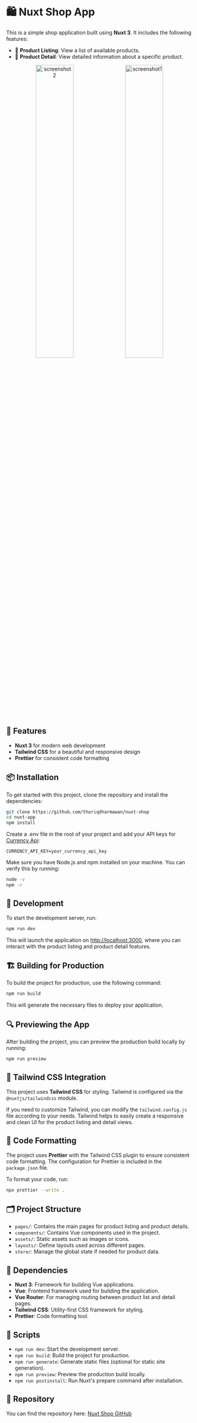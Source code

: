 # 🛍️ Nuxt Shop App

This is a simple shop application built using **Nuxt 3**. It includes the following features:

- 🛒 **Product Listing**: View a list of available products.
- 📄 **Product Detail**: View detailed information about a specific product.

<p align="center">
  <img src="https://github.com/user-attachments/assets/ce6ffbdb-8439-45f9-98f6-e490318ce668" alt="screenshot2" width="45%" style="margin-right: 12px;"  />
  <img src="https://github.com/user-attachments/assets/0beecea4-2d9f-4c43-a643-a8ad94241103" alt="screenshot1" width="45%" />
</p>

## 🌟 Features

- **Nuxt 3** for modern web development
- **Tailwind CSS** for a beautiful and responsive design
- **Prettier** for consistent code formatting

## 📦 Installation

To get started with this project, clone the repository and install the dependencies:

```bash
git clone https://github.com/thoriqdharmawan/nuxt-shop
cd nuxt-app
npm install
```

Create a .env file in the root of your project and add your API keys for [Currency Api](https://app.currencyapi.com/):

```
CURRENCY_API_KEY=your_currency_api_key
```

Make sure you have Node.js and npm installed on your machine. You can verify this by running:

```bash
node -v
npm -v
```

## 🚀 Development

To start the development server, run:

```bash
npm run dev
```

This will launch the application on [http://localhost:3000](http://localhost:3000), where you can interact with the product listing and product detail features.

## 🏗️ Building for Production

To build the project for production, use the following command:

```bash
npm run build
```

This will generate the necessary files to deploy your application.

## 🔍 Previewing the App

After building the project, you can preview the production build locally by running:

```bash
npm run preview
```

## 🎨 Tailwind CSS Integration

This project uses **Tailwind CSS** for styling. Tailwind is configured via the `@nuxtjs/tailwindcss` module.

If you need to customize Tailwind, you can modify the `tailwind.config.js` file according to your needs. Tailwind helps to easily create a responsive and clean UI for the product listing and detail views.

## 🧹 Code Formatting

The project uses **Prettier** with the Tailwind CSS plugin to ensure consistent code formatting. The configuration for Prettier is included in the `package.json` file.

To format your code, run:

```bash
npx prettier --write .
```

## 🗂️ Project Structure

- `pages/`: Contains the main pages for product listing and product details.
- `components/`: Contains Vue components used in the project.
- `assets/`: Static assets such as images or icons.
- `layouts/`: Define layouts used across different pages.
- `store/`: Manage the global state if needed for product data.

## 📜 Dependencies

- **Nuxt 3**: Framework for building Vue applications.
- **Vue**: Frontend framework used for building the application.
- **Vue Router**: For managing routing between product list and detail pages.
- **Tailwind CSS**: Utility-first CSS framework for styling.
- **Prettier**: Code formatting tool.

## 📜 Scripts

- `npm run dev`: Start the development server.
- `npm run build`: Build the project for production.
- `npm run generate`: Generate static files (optional for static site generation).
- `npm run preview`: Preview the production build locally.
- `npm run postinstall`: Run Nuxt's prepare command after installation.

## 🔗 Repository

You can find the repository here: [Nuxt Shop GitHub](https://github.com/thoriqdharmawan/nuxt-shop)
